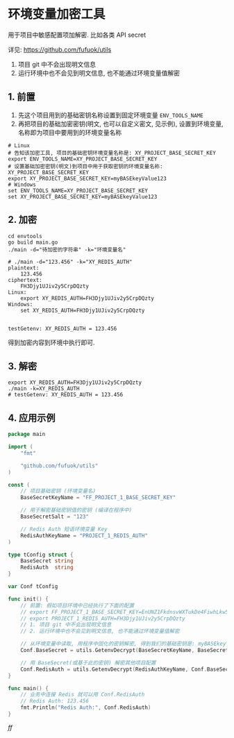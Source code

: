 # 环境变量加密工具

用于项目中敏感配置项加解密. 比如各类 API secret

详见: https://github.com/fufuok/utils

1. 项目 git 中不会出现明文信息
2. 运行环境中也不会见到明文信息, 也不能通过环境变量值解密

## 1. 前置

1. 先这个项目用到的基础密钥名称设置到固定环境变量 `ENV_TOOLS_NAME`
2. 再把项目的基础加密密钥(明文, 也可以自定义密文, 见示例), 设置到环境变量, 名称即为项目中要用到的环境变量名称

```shell
# Linux
# 告知该加密工具, 项目的基础密钥环境变量名称是: XY_PROJECT_BASE_SECRET_KEY
export ENV_TOOLS_NAME=XY_PROJECT_BASE_SECRET_KEY
# 设置基础加密密钥(明文)到项目中用于获取密钥的环境变量名称: XY_PROJECT_BASE_SECRET_KEY
export XY_PROJECT_BASE_SECRET_KEY=myBASEkeyValue123
# Windows
set ENV_TOOLS_NAME=XY_PROJECT_BASE_SECRET_KEY
set XY_PROJECT_BASE_SECRET_KEY=myBASEkeyValue123
```

## 2. 加密

```shell
cd envtools
go build main.go
./main -d="待加密的字符串" -k="环境变量名"
```

```shell
# ./main -d="123.456" -k="XY_REDIS_AUTH"
plaintext:
	123.456
ciphertext:
	FH3Djy1UJiv2y5CrpDQzty
Linux:
	export XY_REDIS_AUTH=FH3Djy1UJiv2y5CrpDQzty
Windows:
	set XY_REDIS_AUTH=FH3Djy1UJiv2y5CrpDQzty


testGetenv: XY_REDIS_AUTH = 123.456
```

得到加密内容到环境中执行即可.

## 3. 解密

```shell
export XY_REDIS_AUTH=FH3Djy1UJiv2y5CrpDQzty
./main -k=XY_REDIS_AUTH
# testGetenv: XY_REDIS_AUTH = 123.456
```

## 4. 应用示例


```go
package main

import (
	"fmt"

	"github.com/fufuok/utils"
)

const (
	// 项目基础密钥 (环境变量名)
	BaseSecretKeyName = "FF_PROJECT_1_BASE_SECRET_KEY"

	// 用于解密基础密钥值的密钥 (编译在程序中)
	BaseSecretSalt = "123"

	// Redis Auth 短语环境变量 Key
	RedisAuthKeyName = "PROJECT_1_REDIS_AUTH"
)

type tConfig struct {
	BaseSecret string
	RedisAuth  string
}

var Conf tConfig

func init() {
	// 前置: 假如项目环境中已经执行了下面的配置
	// export FF_PROJECT_1_BASE_SECRET_KEY=EnUNZ1FkdnsvWXTukDe4FiwhLkw5eMmjGgAYNqYwB9zn
	// export PROJECT_1_REDIS_AUTH=FH3Djy1UJiv2y5CrpDQzty
	// 1. 项目 git 中不会出现明文信息
	// 2. 运行环境中也不会见到明文信息, 也不能通过环境变量值解密

	// 从环境变量中读取, 用程序中固化的密钥解密, 得到我们的基础密钥是: myBASEkeyValue123
	Conf.BaseSecret = utils.GetenvDecrypt(BaseSecretKeyName, BaseSecretSalt)

	// 用 BaseSecret(或基于此的密钥) 解密其他项目配置
	Conf.RedisAuth = utils.GetenvDecrypt(RedisAuthKeyName, Conf.BaseSecret)
}

func main() {
	// 业务中连接 Redis 就可以用 Conf.RedisAuth
	// Redis Auth: 123.456
	fmt.Println("Redis Auth:", Conf.RedisAuth)
}
```







*ff*